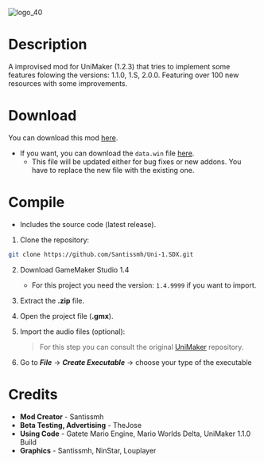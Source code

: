 ![logo_40](https://github.com/Santissmh/Uni-1.SDX/assets/147998077/cf7e9ebc-650e-4a48-b300-c3b5a996d1c9)
# Description
  A improvised mod for UniMaker (1.2.3) that tries to implement some features folowing the versions: 1.1.0, 1.S, 2.0.0.
  Featuring over 100 new resources with some improvements.

# Download
You can download this mod [here][link].
- If you want, you can download the ``data.win`` file [here][link2].
	- This file will be updated either for bug fixes or new addons. You have to replace the new file with the existing one.

# Compile
- Includes the source code (latest release).

1. Clone the repository:
```bash
git clone https://github.com/Santissmh/Uni-1.SDX.git
```
2. Download GameMaker Studio 1.4
	- For this project you need the version: ``1.4.9999`` if you want to import.
 
3. Extract the **.zip** file.
4. Open the project file (**.gmx**).
5. Import the audio files (optional):
   >For this step you can consult the original [UniMaker][unimaker] repository.
6. Go to ***File*** -> ***Create Executable*** -> choose your type of the executable

# Credits
- **Mod Creator** - Santissmh
- **Beta Testing, Advertising** - TheJose
- **Using Code** - Gatete Mario Engine, Mario Worlds Delta, UniMaker 1.1.0 Build
- **Graphics** - Santissmh, NinStar, Louplayer

[link]:https://drive.google.com/file/d/1sMdF84gElUtsUKWbdZxp5CoCwGuqRnrZ/view?usp=sharing
[link2]:https://drive.google.com/file/d/1zmX7g9sEDpvFBMb12PWakO1wWeEUGzrw/view?usp=sharing
[unimaker]:https://github.com/ninstar/UniMaker.git 

  


